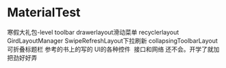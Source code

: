 # MaterialTest
寒假大礼包-level
toolbar drawerlayout滑动菜单 recyclerlayout GirdLayoutManager SwipeRefreshLayout下拉刷新 collapsingToolbarLayout可折叠标题栏
参考的书上的写的 UI的各种控件  接口和网络 还不会。开学了就加把劲好好弄 


